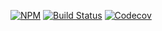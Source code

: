 [![NPM](https://img.shields.io/npm/v/@geoblink/design-system)](https://www.npmjs.com/package/@geoblink/design-system)
[![Build Status](https://travis-ci.com/geoblink/design-system.svg?branch=master)](https://travis-ci.com/geoblink/design-system)
[![Codecov](https://img.shields.io/codecov/c/gh/geoblink/design-system)](https://codecov.io/gh/geoblink/design-system)